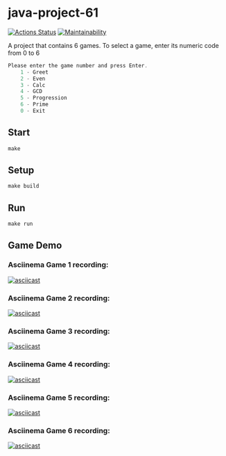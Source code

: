 # java-project-61

[![Actions Status](https://github.com/DenisX95/java-project-61/actions/workflows/hexlet-check.yml/badge.svg)](https://github.com/DenisX95/java-project-61/actions)
[![Maintainability](https://api.codeclimate.com/v1/badges/570f4776d899645c8dda/maintainability)](https://codeclimate.com/github/DenisX95/java-project-61/maintainability)

A project that contains 6 games. To select a game, enter its numeric code from 0 to 6
``` java
Please enter the game number and press Enter.
    1 - Greet
    2 - Even
    3 - Calc
    4 - GCD
    5 - Progression
    6 - Prime
    0 - Exit
```


## Start
``` markdown
make
```
## Setup
``` markdown
make build
```
## Run
``` Run
make run
```

## Game Demo
### Asciinema Game 1 recording:
[![asciicast](https://asciinema.org/a/aEclZcv4lYp6xjwBybeBzflru.svg)](https://asciinema.org/a/aEclZcv4lYp6xjwBybeBzflru)

### Asciinema Game 2 recording:
[![asciicast](https://asciinema.org/a/NP7BRPWQUiezjQbO1FjmBmk1z.svg)](https://asciinema.org/a/NP7BRPWQUiezjQbO1FjmBmk1z)

### Asciinema Game 3 recording:
[![asciicast](https://asciinema.org/a/yU0xyXKFHWiUUUKV2D5C6BvDf.svg)](https://asciinema.org/a/yU0xyXKFHWiUUUKV2D5C6BvDf)

### Asciinema Game 4 recording:
[![asciicast](https://asciinema.org/a/I4YQMbrmyhrGtHzFuvEXYIo7L.svg)](https://asciinema.org/a/I4YQMbrmyhrGtHzFuvEXYIo7L)

### Asciinema Game 5 recording:
[![asciicast](https://asciinema.org/a/iN3rRlIHUOseKlizgjUvevDG8.svg)](https://asciinema.org/a/iN3rRlIHUOseKlizgjUvevDG8)

### Asciinema Game 6 recording:
[![asciicast](https://asciinema.org/a/juB3jqfloAvQcEgHPNNK8vCW2.svg)](https://asciinema.org/a/juB3jqfloAvQcEgHPNNK8vCW2)

